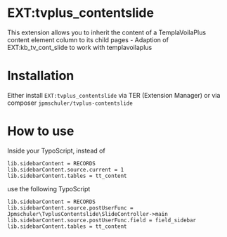 # EXT:tvplus_contentslide
This extension allows you to inherit the content of a TemplaVoilaPlus content element column to its child pages - Adaption of EXT:kb_tv_cont_slide to work with templavoilaplus

# Installation
Either install `EXT:tvplus_contentslide` via TER (Extension Manager) or via composer `jpmschuler/tvplus-contentslide`

# How to use

Inside your TypoScript, instead of 
```
lib.sidebarContent = RECORDS
lib.sidebarContent.source.current = 1
lib.sidebarContent.tables = tt_content
```

use the following TypoScript
```
lib.sidebarContent = RECORDS
lib.sidebarContent.source.postUserFunc = Jpmschuler\TvplusContentslide\SlideController->main
lib.sidebarContent.source.postUserFunc.field = field_sidebar
lib.sidebarContent.tables = tt_content
```
